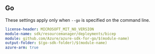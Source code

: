 
## Go

These settings apply only when `--go` is specified on the command line.


``` yaml $(go) && $(track2)
license-header: MICROSOFT_MIT_NO_VERSION
module-name: sdk/resourcemanager/deployments/bicep
module: github.com/Azure/azure-sdk-for-go/$(module-name)
output-folder: $(go-sdk-folder)/$(module-name)
azure-arm: true
```
